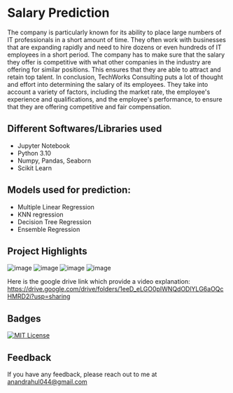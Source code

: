 
# Salary Prediction

The company is particularly known for its ability to place large numbers of IT professionals in a short amount of time. They often work with businesses that are expanding rapidly and need to hire dozens or even hundreds of IT employees in a short period. The company has to make sure that the salary they offer is competitive with what
other companies in the industry are offering for similar positions. This ensures that they are able to attract and retain top talent. In conclusion, TechWorks Consulting puts a lot of thought and effort into determining the salary of its employees. They take into account a variety of factors, including the market rate, the employee's experience and qualifications, and the employee's performance, to ensure that they are offering competitive and fair compensation.

## Different Softwares/Libraries used

- Jupyter Notebook
- Python 3.10
- Numpy, Pandas, Seaborn
- Scikit Learn

## Models used for prediction:

- Multiple Linear Regression 
- KNN regression 
- Decision Tree Regression
- Ensemble Regression
## Project Highlights

![image](https://github.com/zeul22/Salary-Prediction/assets/62982824/c5975c19-0bca-48ac-9a6d-4a022a090f3f)
![image](https://github.com/zeul22/Salary-Prediction/assets/62982824/f6b73954-32da-45be-866a-f10b41b21aef)
![image](https://github.com/zeul22/Salary-Prediction/assets/62982824/685baa74-f6e6-4975-9d0b-f0b3918e3ffe)
![image](https://github.com/zeul22/Salary-Prediction/assets/62982824/0e3b75e0-f97b-483f-9afd-acf0d7bc952d)


Here is the google drive link which provide a video explanation:
 https://drive.google.com/drive/folders/1eeD_eLGO0pIWNQdODlYLG6aOQcHMRD2i?usp=sharing

## Badges

[![MIT License](https://img.shields.io/badge/License-MIT-green.svg)](https://choosealicense.com/licenses/mit/)


## Feedback

If you have any feedback, please reach out to me at anandrahul044@gmail.com

